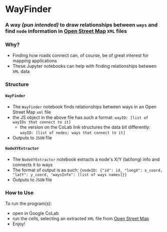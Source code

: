 # WayFinder
### A way _(pun intended)_ to draw relationships between ``ways`` and find ``node`` information in [Open Street Map](https://www.openstreetmap.org/) ``XML`` files

### Why?
- Finding how roads connect can, of course, be of great interest for mapping applications
- These Jupyter notebooks can help with finding relationships between ``XML`` data

### Structure

#### ``WayFinder``
- The ``WayFinder`` notebook finds relationships between ways in an Open Street Map ``xml`` file
- the JS object in the above file has such a format: ``wayID: [list of wayIDs that connect to it]``
  - the version on the CoLab link structures the data bit differently: ``wayID: [list of nodes: ways that connect to it]``
- Outputs to ``JSON`` file
#### ``NodeXYExtractor``
- The ``NodeXYExtractor`` notebook extracts a node's X/Y (lat/long) info and connects it to ways
- The format of output is as such: ``{nodeID: {"id": id, "longX": x_coord, "latY": y_coord, "waysInfo": [list of ways names]}}``
- Outputs to ``JSON`` file

### How to Use
To run the program(s):
- open in Google CoLab
- run the cells, selecting an extracted ``XML`` file from [Open Street Map](https://www.openstreetmap.org/#map=19/28.60952/-81.21443)
- Enjoy!

